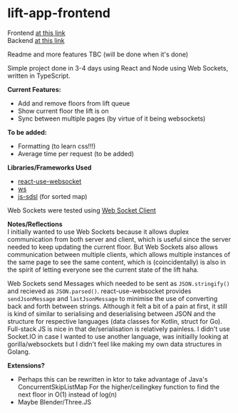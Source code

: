 # lift-app-frontend

Frontend [at this link](https://github.com/rertyy/lift-app-frontend/) <br>
Backend [at this link](https://github.com/rertyy/lift-app-backend/)

Readme and more features TBC (will be done when it's done)

Simple project done in 3-4 days using React and Node using Web Sockets, written in TypeScript.

**Current Features:**
* Add and remove floors from lift queue
* Show current floor the lift is on
* Sync between multiple pages (by virtue of it being websockets)

**To be added:**
* Formatting (to learn css!!!)
* Average time per request (to be added)

**Libraries/Frameworks Used**
* [react-use-websocket](https://www.npmjs.com/package/react-use-websocket)
* [ws](https://www.npmjs.com/package/ws)
* [js-sdsl](https://www.npmjs.com/package/js-sdsl) (for sorted map)

Web Sockets were tested using [Web Socket Client](https://chrome.google.com/webstore/detail/web-socket-client/lifhekgaodigcpmnakfhaaaboididbdn)



**Notes/Reflections**<br>
I initially wanted to use Web Sockets because it allows duplex communication from both server and client, which is useful since the server needed to keep updating the current floor.
But Web Sockets also allows communication between multiple clients, which allows multiple instances of the same page to see the same content, which is (coincidentally) is also in the spirit of letting everyone see the current state of the lift haha.

Web Sockets send Messages which needed to be sent as ``JSON.stringify()`` and recieved as ``JSON.parsed()``. react-use-websocket provides ``sendJsonMessage`` and ``lastJsonMessage`` to minimise the use of converting back and forth between strings.
Although it felt a bit of a pain at first, it still is kind of similar to serialising and deserialising between JSON and the structure for respective languages (data classes for Kotlin, struct for Go). Full-stack JS is nice in that de/serialisation is relatively painless.
I didn't use Socket.IO in case I wanted to use another language, was initiailly looking at gorilla/websockets but I didn't feel like making my own data structures in Golang.

**Extensions?**<br>
* Perhaps this can be rewritten in ktor to take advantage of Java's ConcurrentSkipListMap For the higher/ceilingkey function to find the next floor in O(1) instead of log(n)
* Maybe Blender/Three.JS 
